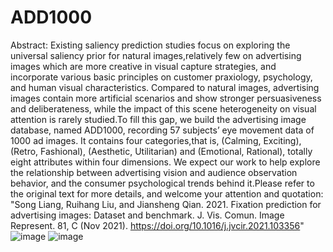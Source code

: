 # ADD1000
Abstract:
   Existing saliency prediction studies focus on exploring the universal saliency prior for natural images,relatively few on advertising images which are more creative in visual capture strategies, and incorporate various basic principles on customer praxiology, psychology, and human visual characteristics. Compared to natural images, advertising images contain more artificial scenarios and show stronger persuasiveness and deliberateness, while the impact of this scene heterogeneity on
visual attention is rarely studied.To fill this gap, we build the advertising image database, named ADD1000, recording 57 subjects’ eye movement data of 1000 ad images. It contains four categories,that is, (Calming, Exciting), (Retro, Fashional), (Aesthetic, Utilitarian) and (Emotional, Rational), totally eight attributes within four
dimensions. We expect our work to help explore the relationship between advertising vision and audience observation behavior, and the consumer psychological trends behind it.Please refer to the original text for more details, and welcome your attention and quotation: 
  "Song Liang, Ruihang Liu, and Jiansheng Qian. 2021. Fixation prediction for advertising images: Dataset and benchmark. J. Vis. Comun. Image Represent. 81, C (Nov 2021). https://doi.org/10.1016/j.jvcir.2021.103356"
  ![image](https://user-images.githubusercontent.com/38784008/181155229-eeeef442-6a42-4a03-bd22-55972d3c918e.png)
![image](https://user-images.githubusercontent.com/38784008/181155436-b3dc67f6-627e-4aad-9ed6-79c4714c50e1.png)


